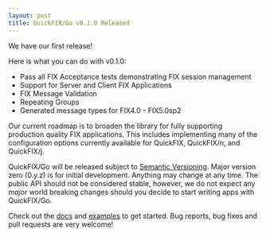 ```yaml
---
layout: post
title: QuickFIX/Go v0.1.0 Released
---
```


We have our first release!

Here is what you can do with v0.1.0:

* Pass all FIX Acceptance tests demonstrating FIX session management
* Support for Server and Client FIX Applications
* FIX Message Validation
* Repeating Groups
* Generated message types for FIX4.0 - FIX5.0sp2

Our current roadmap is to broaden the library for fully supporting production quality FIX applications.  This includes implementing many of the configuration options currently available for QuickFIX, QuickFIX/n, and QuickFIX/j.

QuickFIX/Go will be released subject to [Semantic Versioning](http://semver.org).  Major version zero (0.y.z) is for initial development. Anything may change at any time. The public API should not be considered stable, however, we do not expect any *major* world breaking changes should you decide to start writing apps with QuickFIX/Go.

Check out the [docs](https://godoc.org/github.com/quickfixgo/quickfix) and [examples](https://github.com/quickfixgo/examples) to get started. Bug reports, bug fixes and pull requests are very welcome!
